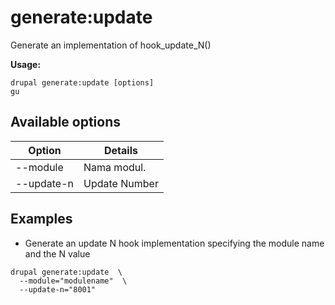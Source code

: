 # generate:update
Generate an implementation of hook_update_N()

**Usage:**
```
drupal generate:update [options]
gu
```

## Available options
Option | Details
-------|-------------
--module | Nama modul.
--update-n | Update Number

## Examples
* Generate an update N hook implementation specifying the module name and the N value
```
drupal generate:update  \
  --module="modulename"  \
  --update-n="8001"
```
